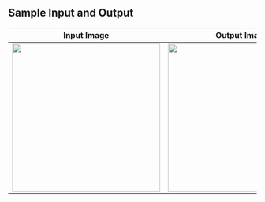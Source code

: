 ## Sample Input and Output

| Input Image | Output Image |
|------------|--------------|
| <img src="https://github.com/user-attachments/assets/db1c97b6-ab78-447d-a3ee-7f106bc03100" width="300"/> | <img src="https://github.com/user-attachments/assets/6b84d3fc-3d81-46a4-909d-068bcb937439" width="300"/> |
